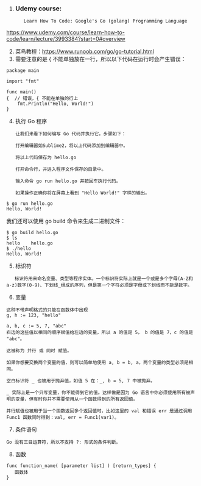 1. ### Udemy course:
   ```
      Learn How To Code: Google's Go (golang) Programming Language
    ```
https://www.udemy.com/course/learn-how-to-code/learn/lecture/3993384?start=0#overview

2. 菜鸟教程：https://www.runoob.com/go/go-tutorial.html
3. 需要注意的是 { 不能单独放在一行，所以以下代码在运行时会产生错误：
```
package main

import "fmt"

func main()  
{  // 错误，{ 不能在单独的行上
    fmt.Println("Hello, World!")
}
```

4. 执行 Go 程序
   ```
   让我们来看下如何编写 Go 代码并执行它。步骤如下：

   打开编辑器如Sublime2，将以上代码添加到编辑器中。

   将以上代码保存为 hello.go

   打开命令行，并进入程序文件保存的目录中。

   输入命令 go run hello.go 并按回车执行代码。

   如果操作正确你将在屏幕上看到 "Hello World!" 字样的输出。
   ```
```
$ go run hello.go
Hello, World!
```
   我们还可以使用 go build 命令来生成二进制文件：
```
$ go build hello.go 
$ ls
hello    hello.go
$ ./hello 
Hello, World!
```
5. 标识符
```
   标识符用来命名变量、类型等程序实体。一个标识符实际上就是一个或是多个字母(A-Z和a-z)数字(0-9)、下划线_组成的序列，但是第一个字符必须是字母或下划线而不能是数字。
```
6. 变量

```
这种不带声明格式的只能在函数体中出现
g, h := 123, "hello"
```
```
a, b, c := 5, 7, "abc"
右边的这些值以相同的顺序赋值给左边的变量，所以 a 的值是 5， b 的值是 7，c 的值是 "abc"。

这被称为 并行 或 同时 赋值。

如果你想要交换两个变量的值，则可以简单地使用 a, b = b, a，两个变量的类型必须是相同。

空白标识符 _ 也被用于抛弃值，如值 5 在：_, b = 5, 7 中被抛弃。

_ 实际上是一个只写变量，你不能得到它的值。这样做是因为 Go 语言中你必须使用所有被声明的变量，但有时你并不需要使用从一个函数得到的所有返回值。

并行赋值也被用于当一个函数返回多个返回值时，比如这里的 val 和错误 err 是通过调用 Func1 函数同时得到：val, err = Func1(var1)。
```
7. 条件语句
```
Go 没有三目运算符，所以不支持 ?: 形式的条件判断。
```
8. 函数
```
func function_name( [parameter list] ) [return_types] {
   函数体
}
```
